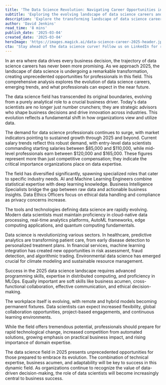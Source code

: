```yaml
---
title: 'The Data Science Revolution: Navigating Career Opportunities in 2025'
subtitle: 'Exploring the evolving landscape of data science careers and emerging opportunities in 2025'
description: 'Explore the transforming landscape of data science careers in 2025, from emerging specializations and salary trends to essential skills and industry applications. Learn how the field is evolving and what it takes to succeed in this dynamic profession.'
author: 'David Jenkins'
read_time: '8 mins'
publish_date: '2025-03-04'
created_date: '2025-03-04'
heroImage: 'https://images.magick.ai/data-science-career-2025-header.jpg'
cta: 'Stay ahead of the data science curve! Follow us on LinkedIn for regular insights, industry trends, and career opportunities in this rapidly evolving field.'
---
```


In an era where data drives every business decision, the trajectory of data science careers has never been more promising. As we approach 2025, the landscape of data science is undergoing a remarkable transformation, creating unprecedented opportunities for professionals in this field. This comprehensive analysis explores the evolution of data science careers, emerging trends, and what professionals can expect in the near future.

The data science field has transcended its original boundaries, evolving from a purely analytical role to a crucial business driver. Today's data scientists are no longer just number crunchers; they are strategic advisors who shape business decisions and drive innovation across industries. This evolution reflects a fundamental shift in how organizations view and utilize data.

The demand for data science professionals continues to surge, with market indicators pointing to sustained growth through 2025 and beyond. Current salary trends reflect this robust demand, with entry-level data scientists commanding starting salaries between $85,000 and $110,000, while mid-level professionals earn between $120,000 and $165,000. These figures represent more than just competitive compensation; they indicate the critical importance organizations place on data expertise.

The field has diversified significantly, spawning specialized roles that cater to specific industry needs. AI and Machine Learning Engineers combine statistical expertise with deep learning knowledge. Business Intelligence Specialists bridge the gap between raw data and actionable business insights. Data Ethics Officers focus on ethical data handling and compliance as privacy concerns increase.

The tools and technologies defining data science are rapidly evolving. Modern data scientists must maintain proficiency in cloud-native data processing, real-time analytics platforms, AutoML frameworks, edge computing applications, and quantum computing fundamentals.

Data science is revolutionizing various sectors. In healthcare, predictive analytics are transforming patient care, from early disease detection to personalized treatment plans. In financial services, machine learning integration has created new opportunities in risk assessment, fraud detection, and algorithmic trading. Environmental data science has emerged crucial for climate modeling and sustainable resource management.

Success in the 2025 data science landscape requires advanced programming skills, expertise in distributed computing, and proficiency in MLOps. Equally important are soft skills like business acumen, cross-functional collaboration, effective communication, and ethical decision-making.

The workplace itself is evolving, with remote and hybrid models becoming permanent fixtures. Data scientists can expect increased flexibility, global collaboration opportunities, project-based engagements, and continuous learning environments.

While the field offers tremendous potential, professionals should prepare for rapid technological change, increased competition from automated solutions, growing emphasis on practical business impact, and rising importance of domain expertise.

The data science field in 2025 presents unprecedented opportunities for those prepared to embrace its evolution. The combination of technical expertise, business acumen, and adaptability will be key to success in this dynamic field. As organizations continue to recognize the value of data-driven decision-making, the role of data scientists will become increasingly central to business success.